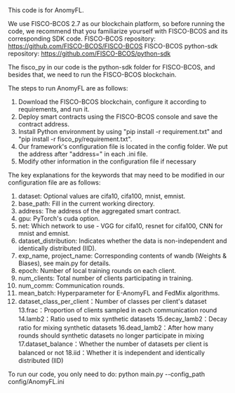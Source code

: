 This code is for AnomyFL.

We use FISCO-BCOS 2.7 as our blockchain platform, so before running the code, we recommend that you familiarize yourself with FISCO-BCOS and its corresponding SDK code.
FISCO-BCOS repository: https://github.com/FISCO-BCOS/FISCO-BCOS
FISCO-BCOS python-sdk repository: https://github.com/FISCO-BCOS/python-sdk

The fisco_py in our code is the python-sdk folder for FISCO-BCOS, and besides that, we need to run the FISCO-BCOS blockchain.

The steps to run AnomyFL are as follows:

1. Download the FISCO-BCOS blockchain, configure it according to requirements, and run it.
2. Deploy smart contracts using the FISCO-BCOS console and save the contract address.
3. Install Python environment by using "pip install -r requirement.txt" and "pip install -r fisco_py/requirement.txt".
4. Our framework's configuration file is located in the config folder. We put the address after "address=" in each .ini file.
5. Modify other information in the configuration file if necessary

The key explanations for the keywords that may need to be modified in our configuration file are as follows:

1. dataset: Optional values are cifa10, cifa100, mnist, emnist.
2. base_path: Fill in the current working directory.
3. address: The address of the aggregated smart contract.
4. gpu: PyTorch's cuda option.
5. net: Which network to use - VGG for cifa10, resnet for cifa100, CNN for mnist and emnist.
6. dataset_distribution: Indicates whether the data is non-independent and identically distributed (IID).
7. exp_name, project_name: Corresponding contents of wandb (Weights & Biases), see main.py for details.
8. epoch: Number of local training rounds on each client.
9. num_clients: Total number of clients participating in training.
10. num_comm: Communication rounds.
11. mean_batch: Hyperparameter for E-AnomyFL and FedMix algorithms.
12. dataset_class_per_client：Number of classes per client's dataset
    13.frac：Proportion of clients sampled in each communication round
    14.lamb2：Ratio used to mix synthetic datasets
    15.decay_lamb2：Decay ratio for mixing synthetic datasets
    16.dead_lamb2：After how many rounds should synthetic datasets no longer participate in mixing
    17.dataset_balance：Whether the number of datasets per client is balanced or not
    18.iid：Whether it is independent and identically distributed (IID)

To run our code, you only need to do:
python main.py --config_path config/AnomyFL.ini

